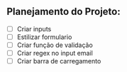 ## Planejamento do Projeto:
- [ ] Criar inputs
- [ ] Estilizar formulario
- [ ] Criar função de validação
- [ ] Criar regex no input email
- [ ] Criar barra de carregamento
